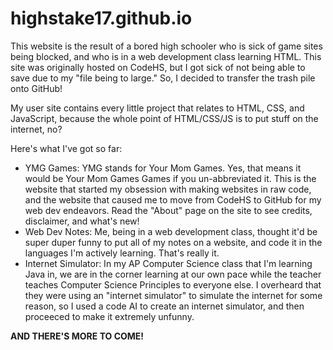 # highstake17.github.io
This website is the result of a bored high schooler who is sick of game sites being blocked,
and who is in a web development class learning HTML. This site was originally hosted on 
CodeHS, but I got sick of not being able to save due to my "file being to large." So, I decided
to transfer the trash pile onto GitHub!

My user site contains every little project that relates to HTML, CSS, and JavaScript, because the
whole point of HTML/CSS/JS is to put stuff on the internet, no?

Here's what I've got so far:
- YMG Games:
    YMG stands for Your Mom Games. Yes, that means it would be Your Mom Games Games if you
    un-abbreviated it. This is the website that started my obsession with making websites in
    raw code, and the website that caused me to move from CodeHS to GitHub for my web dev
    endeavors. Read the "About" page on the site to see credits, disclaimer, and what's new!
- Web Dev Notes:
    Me, being in a web development class, thought it'd be super duper funny to put all of my
    notes on a website, and code it in the languages I'm actively learning. That's really it.
- Internet Simulator:
    In my AP Computer Science class that I'm learning Java in, we are in the corner learning at
    our own pace while the teacher teaches Computer Science Principles to everyone else. I
    overheard that they were using an "internet simulator" to simulate the internet for some
    reason, so I used a code AI to create an internet simulator, and then proceeced to make it
    extremely unfunny. 

**AND THERE'S MORE TO COME!**
